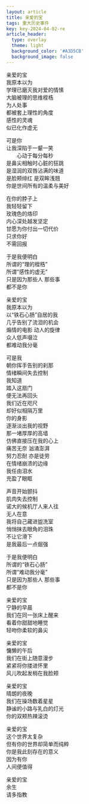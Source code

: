 ```yaml
---
layout: article
title: 亲爱的宝
tags: 重大历史事件
key: key-2024-04-02-re
article_header:
  type: overlay
  theme: light
  background_color: '#A3D5CB'
  background_image: false
---
```


亲爱的宝  
我原本以为  
学理已磨灭我对爱的情愫  
大脑被理的思维桎梏  
为人处事  
都被套上理性的角度  
感性的灵魂  
似已化作虚无  
<!--more-->

可是你  
让我深陷于一颦一笑  
&emsp;&emsp;心动于每分每秒  
是鼻尖相触时心脏的狂跳  
是湿润的双唇沾满的味道  
是脸颊绯红 是双眸浅翘  
你是世间所有的温柔与美好  

在你的脖子上  
我轻轻留下  
玫瑰色的烙印  
内心深处越发坚定  
甘愿为你付出一切代价  
只求你好  
不需回报  

于是我便明白  
所谓的“理的桎梏”  
所谓“感性的虚无”  
只是因为那些人 那些事  
都不是你  

亲爱的宝  
我原本以为  
以“铁石心肠”自居的我  
几乎告别了流泪的机会  
煽情的电影 动人的旋律  
众人低声啜泣  
都难动我分毫  

可是我  
朝你挥手告别的刹那  
情绪瞬间失去控制  
我知道  
踏入这扇门  
便无法再回头  
我们近在咫尺  
却好似相隔万里  
你的身影  
逐渐淡出我的视野  
那一堵厚厚的高墙  
仿佛直接压在我的心上  
痛苦无奈 汹涌澎湃  
努力忍耐 亦是徒劳  
在情绪崩溃的边缘  
我任由泪水  
充盈了眼眶  

声音开始颤抖  
肌肉失去控制  
诺大的候机厅人来人往  
无人在意  
我将自己藏进盥洗室  
悄悄抹去眼角的泪珠  
不让它滑下  
是我最后一点倔强  

于是我便明白  
所谓的“铁石心肠”  
所谓“难动我分毫”  
只是因为那些人 那些事  
都不是你  

亲爱的宝  
宁静的早晨  
我们在同一张床上醒来  
看着你甜甜地睡觉  
轻吻你柔软的鼻尖  

亲爱的宝  
慵懒的午后  
我们在街上随意漫步  
紧紧将你搂进怀里  
风儿吹起发梢在我脸颊  

亲爱的宝  
晴朗的夜晚  
我们在操场数着星星  
静谧的小路与乳白的灯光  
你的双颊热辣滚烫  

亲爱的宝  
这个世界太复杂  
但有你的世界却简单而纯粹  
你是我此刻存在的意义  
因为有你  
人间便值得  

亲爱的宝  
余生  
请多指教  